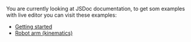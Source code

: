 You are currently looking at JSDoc documentation, to get som examples with live editor you can visit these examples:

- [Getting started](examples/GettingStarted.html)
- [Robot arm (kinematics)](examples/KinematicArm.html)
